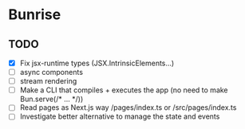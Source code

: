 # Bunrise
## TODO

- [x] Fix jsx-runtime types (JSX.IntrinsicElements...)
- [ ] async components
- [ ] stream rendering
- [ ] Make a CLI that compiles + executes the app (no need to make Bun.serve(/* ... */))
- [ ] Read pages as Next.js way /pages/index.ts or /src/pages/index.ts
- [ ] Investigate better alternative to manage the state and events
